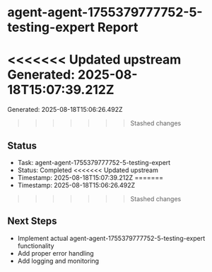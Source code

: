 # agent-agent-1755379777752-5-testing-expert Report

<<<<<<< Updated upstream
Generated: 2025-08-18T15:07:39.212Z
=======
Generated: 2025-08-18T15:06:26.492Z
>>>>>>> Stashed changes

## Status
- Task: agent-agent-1755379777752-5-testing-expert
- Status: Completed
<<<<<<< Updated upstream
- Timestamp: 2025-08-18T15:07:39.212Z
=======
- Timestamp: 2025-08-18T15:06:26.492Z
>>>>>>> Stashed changes

## Next Steps
- Implement actual agent-agent-1755379777752-5-testing-expert functionality
- Add proper error handling
- Add logging and monitoring
